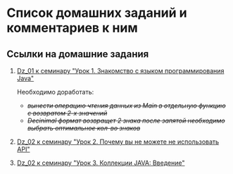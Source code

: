 # Список домашних заданий и комментариев к ним
## Ссылки на домашние задания
1. [Dz_01 к семинару "Урок 1. Знакомство с языком программирования Java"](https://github.com/arhangel2i/Java_HomeWork/blob/master/Dz_01/dz_01.java)
    
    Необходимо доработать: 
    - ~~*вынести операцию чтения данных из Main в отдельную функцию с возвратом 2-х значений*~~
    - ~~*Decinimal формат возвращет 2 знака после запятой необходимо выбрать оптимальное кол-во знаков*~~

2. [Dz_02 к семинару "Урок 2. Почему вы не можете не использовать API"](https://github.com/arhangel2i/Java_HomeWork/blob/master/Dz_02/dz_02.java)

3. [Dz_02 к семинару "Урок 3. Коллекции JAVA: Введение"](https://github.com/arhangel2i/Java_HomeWork/blob/master/Dz_03/dz_03.java)